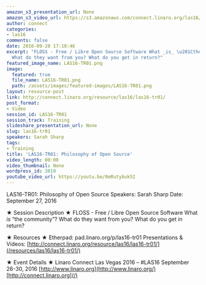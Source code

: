 ```yaml
---
amazon_s3_presentation_url: None
amazon_s3_video_url: https://s3.amazonaws.com/connect.linaro.org/las16/Videos/Tuesday/LAS16-TR01%20Philosophy%20of%20Open%20Source.mp4
author: connect
categories:
- las16
comments: false
date: 2016-09-20 17:10:46
excerpt: "FLOSS - Free / Libre Open Source Software What _is_ \u201Cthe community\u201D?
  What do they want from you? What do you get in return?"
featured_image_name: LAS16-TR01.png
image:
  featured: true
  file_name: LAS16-TR01.png
  path: /assets/images/featured-images/LAS16-TR01.png
layout: resource-post
link: http://connect.linaro.org/resource/las16/las16-tr01/
post_format:
- Video
session_id: LAS16-TR01
session_track: Training
slideshare_presentation_url: None
slug: las16-tr01
speakers: Sarah Sharp
tags:
- Training
title: 'LAS16-TR01: Philosophy of Open Source'
video_length: 00:00
video_thumbnail: None
wordpress_id: 3819
youtube_video_url: https://youtu.be/0eRutybuk5I
---
```


LAS16-TR01: Philosophy of Open Source
Speakers: Sarah Sharp
Date: September 27, 2016

★ Session Description ★
FLOSS - Free / Libre Open Source Software What _is_ “the community”? What do they want from you? What do you get in return?

★ Resources ★
Etherpad: pad.linaro.org/p/las16-tr01
Presentations & Videos: [http://connect.linaro.org/resource/las16/las16-tr01/](/resources/las16/las16-tr01/)

★ Event Details ★
Linaro Connect Las Vegas 2016 – #LAS16
September 26-30, 2016
[http://www.linaro.org](http://www.linaro.org/)
[http://connect.linaro.org](/)